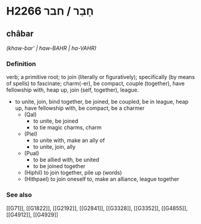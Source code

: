 # H2266 חָבַר / חבר

## châbar

_(khaw-bar' | haw-BAHR | ha-VAHR)_

### Definition

verb; a primitive root; to join (literally or figuratively); specifically (by means of spells) to fascinate; charm(-er), be compact, couple (together), have fellowship with, heap up, join (self, together), league.

- to unite, join, bind together, be joined, be coupled, be in league, heap up, have fellowship with, be compact, be a charmer
    - (Qal)
        - to unite, be joined
        - to tie magic charms, charm
    - (Piel)
        - to unite with, make an ally of
        - to unite, join, ally
    - (Pual)
        - to be allied with, be united
        - to be joined together
    - (Hiphil) to join together, pile up (words)
    - (Hithpael) to join oneself to, make an alliance, league together
### See also

[[G71]], [[G1822]], [[G2192]], [[G2841]], [[G3328]], [[G3352]], [[G4855]], [[G4912]], [[G4929]]

